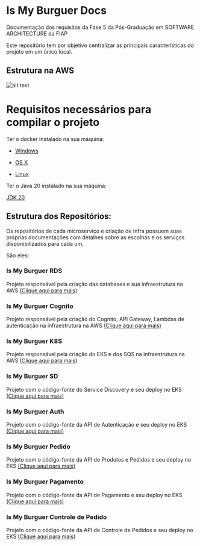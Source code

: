 # Is My Burguer Docs

Documentação dos requisitos da Fase 5 da Pós-Graduação em SOFTWARE ARCHITECTURE da FIAP 

Este repositório tem por objetivo centralizar as principais características do projeto em um único local.

## Estrutura na AWS

![alt text](/docs/is-my-burguer-api.drawio.png)

# Requisitos necessários para compilar o projeto

Ter o docker instalado na sua máquina:

* [Windows](https://docs.docker.com/windows/started)

* [OS X](https://docs.docker.com/mac/started/)

* [Linux](https://docs.docker.com/linux/started/)

Ter o Java 20 instalado na sua máquina:

[JDK 20](https://jdk.java.net/java-se-ri/20)

## Estrutura dos Repositórios:

Os repositórios de cada microserviço e criação de infra possuem suas próprias documentações com detalhes sobre as escolhas e os serviços disponibilizados para cada um.

São eles:

### Is My Burguer RDS 

Projeto responsável pela criação das databases e sua infraestrutura na AWS
 [(Clique aqui para mais)](https://github.com/ismaelgcosta/is-my-burguer-terraform-rds)

### Is My Burguer Cognito

Projeto responsável pela criação do Cognito, API Gateway, Lambdas de autenticação na infraestrutura na AWS
 [(Clique aqui para mais)](https://github.com/ismaelgcosta/is-my-burguer-cognito)

### Is My Burguer K8S

Projeto responsável pela criação do EKS e dos SQS na infraestrutura na AWS
 [(Clique aqui para mais)](https://github.com/ismaelgcosta/is-my-burguer-terraform-k8s)

### Is My Burguer SD

Projeto com o código-fonte do Service Discovery e seu deploy no EKS
 [(Clique aqui para mais)](https://github.com/ismaelgcosta/is-my-burguer-sd)

### Is My Burguer Auth

Projeto com o código-fonte da API de Autenticação e seu deploy no EKS
 [(Clique aqui para mais)](https://github.com/ismaelgcosta/is-my-burguer-auth)

### Is My Burguer Pedido

Projeto com o código-fonte da API de Produtos e Pedidos e seu deploy no EKS
 [(Clique aqui para mais)](https://github.com/ismaelgcosta/is-my-burguer-pedido)

### Is My Burguer Pagamento

Projeto com o código-fonte da API de Pagamento e seu deploy no EKS
 [(Clique aqui para mais)](https://github.com/ismaelgcosta/is-my-burguer-pagamento)

### Is My Burguer Controle de Pedido

Projeto com o código-fonte da API de Controle de Pedidos e seu deploy no EKS
 [(Clique aqui para mais)](https://github.com/ismaelgcosta/is-my-burguer-controle-pedido)






